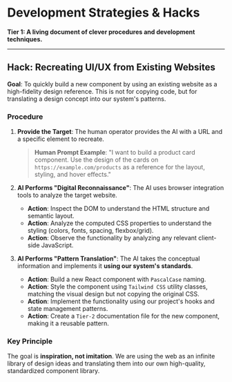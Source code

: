 # Development Strategies & Hacks
**Tier 1: A living document of clever procedures and development techniques.**

---

## **Hack: Recreating UI/UX from Existing Websites**

**Goal**: To quickly build a new component by using an existing website as a high-fidelity design reference. This is not for copying code, but for translating a design concept into our system's patterns.

### **Procedure**

1.  **Provide the Target**: The human operator provides the AI with a URL and a specific element to recreate.
    > **Human Prompt Example**: "I want to build a product card component. Use the design of the cards on `https://example.com/products` as a reference for the layout, styling, and hover effects."

2.  **AI Performs "Digital Reconnaissance"**: The AI uses browser integration tools to analyze the target website.
    *   **Action**: Inspect the DOM to understand the HTML structure and semantic layout.
    *   **Action**: Analyze the computed CSS properties to understand the styling (colors, fonts, spacing, flexbox/grid).
    *   **Action**: Observe the functionality by analyzing any relevant client-side JavaScript.

3.  **AI Performs "Pattern Translation"**: The AI takes the conceptual information and implements it **using our system's standards**.
    *   **Action**: Build a new React component with `PascalCase` naming.
    *   **Action**: Style the component using `Tailwind CSS` utility classes, matching the visual design but not copying the original CSS.
    *   **Action**: Implement the functionality using our project's hooks and state management patterns.
    *   **Action**: Create a `Tier-2` documentation file for the new component, making it a reusable pattern.

### **Key Principle**

The goal is **inspiration, not imitation**. We are using the web as an infinite library of design ideas and translating them into our own high-quality, standardized component library. 